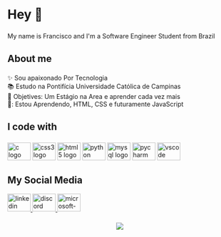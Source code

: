 <h1 align="left">Hey 👋</h1>

###

<p align="left">My name is Francisco and I'm a Software Engineer Student from Brazil</p>

###

<h2 align="left">About me</h2>

###

<p align="left">✨ Sou apaixonado Por Tecnologia<br>📚 Estudo na Pontifícia Universidade Católica de Campinas<br>🎯 Objetives: Um Estágio na Area e aprender cada vez mais<br>🎲: Estou Aprendendo, HTML, CSS e futuramente JavaScript</p>

###

<h2 align="left">I code with</h2>

###

<div align="left">
  <img src="https://cdn.jsdelivr.net/gh/devicons/devicon/icons/c/c-original.svg" height="40" width="52" alt="c logo"  />
  <img src="https://cdn.jsdelivr.net/gh/devicons/devicon/icons/css3/css3-original.svg" height="40" width="52" alt="css3 logo"  />
  <img src="https://cdn.jsdelivr.net/gh/devicons/devicon/icons/html5/html5-original.svg" height="40" width="52" alt="html5 logo"  />
  <img src="https://cdn.jsdelivr.net/gh/devicons/devicon/icons/python/python-original.svg" height="40" width="52" alt="python logo"  />
  <img src="https://cdn.jsdelivr.net/gh/devicons/devicon/icons/mysql/mysql-original.svg" height="40" width="52" alt="mysql logo"  />
  <img src="https://cdn.jsdelivr.net/gh/devicons/devicon/icons/pycharm/pycharm-original.svg" height="40" width="52" alt="pycharm logo"  />
  <img src="https://cdn.jsdelivr.net/gh/devicons/devicon/icons/vscode/vscode-original.svg" height="40" width="52" alt="vscode logo"  />

<h2 align="left"> My Social Media</h2>

<div align="left">
  <a href="https://www.linkedin.com/in/francisco-cardoso-de-oliveira-filho-a97557245/" target="_blank" rel="external">
     <img src="https://raw.githubusercontent.com/maurodesouza/profile-readme-generator/master/src/assets/icons/social/linkedin/default.svg" width="52" height="40" alt="linkedin logo"  />
  </a>
  <a href="discord.com/channels/6282">
    <img src="https://raw.githubusercontent.com/maurodesouza/profile-readme-generator/master/src/assets/icons/social/discord/default.svg" width="52" height="40" alt="discord logo"  />
  </a>
  <a href="mailto:francisco.cardoso19@hotmail.com">
     <img src="https://raw.githubusercontent.com/maurodesouza/profile-readme-generator/master/src/assets/icons/social/microsoft-outlook/default.svg" width="52" height="40" alt="microsoft-outlook logo"  />
  </a>
  
</div>

###

<div align="center">
  <img src="https://profile-counter.glitch.me/F/count.svg?"  />
</div>


